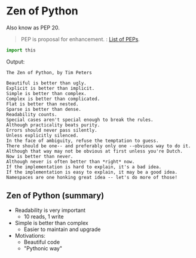 # Zen of Python

Also know as PEP 20. 

> PEP is proposal for enhancement. : [List of PEPs](https://www.python.org/dev/peps/).

```python
import this
```
Output:

    The Zen of Python, by Tim Peters
    
    Beautiful is better than ugly.
    Explicit is better than implicit.
    Simple is better than complex.
    Complex is better than complicated.
    Flat is better than nested.
    Sparse is better than dense.
    Readability counts.
    Special cases aren't special enough to break the rules.
    Although practicality beats purity.
    Errors should never pass silently.
    Unless explicitly silenced.
    In the face of ambiguity, refuse the temptation to guess.
    There should be one-- and preferably only one --obvious way to do it.
    Although that way may not be obvious at first unless you're Dutch.
    Now is better than never.
    Although never is often better than *right* now.
    If the implementation is hard to explain, it's a bad idea.
    If the implementation is easy to explain, it may be a good idea.
    Namespaces are one honking great idea -- let's do more of those!
    

## Zen of Python (summary)

* Readability is very important
    * 10 reads, 1 write
* Simple is better than complex
    * Easier to maintain and upgrade
* Motivations:
    * Beautiful code
    * "Pythonic way"
